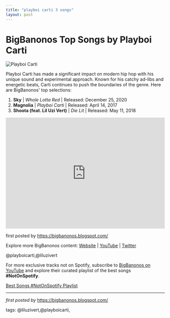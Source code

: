 ```yaml
---
title: "playboi carti 3 songs"
layout: post
---
```

<h1>BigBanonos Top Songs by Playboi Carti</h1>
<img src="https://i.scdn.co/image/ab6761610000e5ebb3d8cd43a716a031fe7e1ab6" alt="Playboi Carti"> <p>Playboi Carti has made a significant impact on modern hip hop with his unique sound and experimental approach. Known for his catchy ad-libs and energetic beats, Carti continues to push the boundaries of the genre. Here are BigBanonos' top selections:</p> <ol> <li><strong>Sky</strong> | <em>Whole Lotta Red</em> | Released: December 25, 2020</li> <li><strong>Magnolia</strong> | <em>Playboi Carti</em> | Released: April 14, 2017</li> <li><strong>Shoota (feat. Lil Uzi Vert)</strong> | <em>Die Lit</em> | Released: May 11, 2018</li>
</ol> <div> <iframe src="https://open.spotify.com/embed/playlist/1dxUXiPN9aBUnnUGGByLdd?utm_source=generator" width="100%" height="352" frameborder="0" allow="autoplay; clipboard-write; encrypted-media; fullscreen; picture-in-picture" loading="lazy"></iframe>
</div> <p>first posted by <a href="https://bigbanonos.blogspot.com/">https://bigbanonos.blogspot.com/</a></p> <div> <p>Explore more BigBanonos content: <a href="https://bigbanonos.blogspot.com/">Website</a> | <a href="https://www.youtube.com/@BigBanonos">YouTube</a> | <a href="https://x.com/bigbanonos">Twitter</a></p>
</div> <!-- Tags -->
<p>@playboicarti,@liluzivert</p>


<!--Subscribe and Playlist Links-->
<div>
    <p>For more exclusive tracks not on Spotify, subscribe to <a href="https://www.youtube.com/@BigBanonos" target="_blank">BigBanonos on YouTube</a> and explore their curated playlist of the best songs <strong>#NotOnSpotify</strong>.</p>
    <p><a href="https://www.youtube.com/playlist?list=PLtuNtuTatqI0kFahUCbtbfenC_ET5O_tr" target="_blank">Best Songs #NotOnSpotify Playlist<br /></a></p></div>

<hr />

<p><em>first posted by</em> <a href="https://bigbanonos.blogspot.com/" rel="noopener" target="_new">https://bigbanonos.blogspot.com/</a></p>

<p>tags: @liluzivert,@playboicarti,</p>
